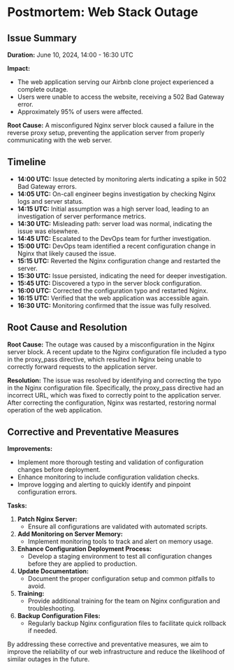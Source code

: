# Postmortem: Web Stack Outage

## Issue Summary

**Duration:** June 10, 2024, 14:00 - 16:30 UTC

**Impact:** 
- The web application serving our Airbnb clone project experienced a complete outage.
- Users were unable to access the website, receiving a 502 Bad Gateway error.
- Approximately 95% of users were affected.

**Root Cause:** 
A misconfigured Nginx server block caused a failure in the reverse proxy setup, preventing the application server from properly communicating with the web server.

## Timeline

- **14:00 UTC:** Issue detected by monitoring alerts indicating a spike in 502 Bad Gateway errors.
- **14:05 UTC:** On-call engineer begins investigation by checking Nginx logs and server status.
- **14:15 UTC:** Initial assumption was a high server load, leading to an investigation of server performance metrics.
- **14:30 UTC:** Misleading path: server load was normal, indicating the issue was elsewhere.
- **14:45 UTC:** Escalated to the DevOps team for further investigation.
- **15:00 UTC:** DevOps team identified a recent configuration change in Nginx that likely caused the issue.
- **15:15 UTC:** Reverted the Nginx configuration change and restarted the server.
- **15:30 UTC:** Issue persisted, indicating the need for deeper investigation.
- **15:45 UTC:** Discovered a typo in the server block configuration.
- **16:00 UTC:** Corrected the configuration typo and restarted Nginx.
- **16:15 UTC:** Verified that the web application was accessible again.
- **16:30 UTC:** Monitoring confirmed that the issue was fully resolved.

## Root Cause and Resolution

**Root Cause:** 
The outage was caused by a misconfiguration in the Nginx server block. A recent update to the Nginx configuration file included a typo in the proxy_pass directive, which resulted in Nginx being unable to correctly forward requests to the application server.

**Resolution:** 
The issue was resolved by identifying and correcting the typo in the Nginx configuration file. Specifically, the proxy_pass directive had an incorrect URL, which was fixed to correctly point to the application server. After correcting the configuration, Nginx was restarted, restoring normal operation of the web application.

## Corrective and Preventative Measures

**Improvements:**
- Implement more thorough testing and validation of configuration changes before deployment.
- Enhance monitoring to include configuration validation checks.
- Improve logging and alerting to quickly identify and pinpoint configuration errors.

**Tasks:**
1. **Patch Nginx Server:**
   - Ensure all configurations are validated with automated scripts.
2. **Add Monitoring on Server Memory:**
   - Implement monitoring tools to track and alert on memory usage.
3. **Enhance Configuration Deployment Process:**
   - Develop a staging environment to test all configuration changes before they are applied to production.
4. **Update Documentation:**
   - Document the proper configuration setup and common pitfalls to avoid.
5. **Training:**
   - Provide additional training for the team on Nginx configuration and troubleshooting.
6. **Backup Configuration Files:**
   - Regularly backup Nginx configuration files to facilitate quick rollback if needed.

By addressing these corrective and preventative measures, we aim to improve the reliability of our web infrastructure and reduce the likelihood of similar outages in the future.

